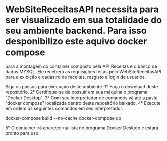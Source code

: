 # WebSiteReceitasAPI necessita para ser visualizado em sua totalidade do seu ambiente backend. Para isso desponibilizo este aquivo docker compose 
para a montagem do container composto pela API Receitas e o banco de dados MYSQL. Ele receberá as requisições feitas pelo WebSiteReceitasAPI para a exibição e cadastro de receitas, resgisto e login de usuarios.

Siga os passos para execução deste ambiente.
1° Faça o download deste repositório.
2° Certifique-se de possuir em sua máquina o programa "Docker Desktop".
3° Com seu interpretador de comandos vá até a pasta "docker compose" localizada dentro deste repositório baixado.
4° Execute em ordem os seguintes comandos em seu interpretador:

docker-compose build --no-cache
docker-compose up

5° O container irá aparecer na lista no programa Docker Desktop e estará pronto para uso.
